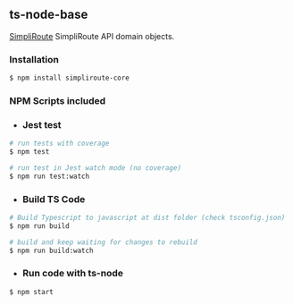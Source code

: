## ts-node-base

[SimpliRoute](https://www.simpliroute.com/) SimpliRoute API domain objects.

### Installation
```bash
$ npm install simpliroute-core
```

### NPM Scripts included

- ### Jest test

```bash
# run tests with coverage
$ npm test

# run test in Jest watch mode (no coverage)
$ npm run test:watch
```

- ### Build TS Code

```bash
# Build Typescript to javascript at dist folder (check tsconfig.json)
$ npm run build

# build and keep waiting for changes to rebuild
$ npm run build:watch
```

- ### Run code with ts-node

```bash
$ npm start
```
